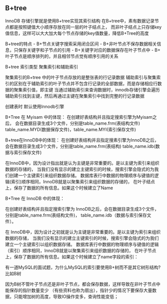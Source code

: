 ## B+tree

InnoDB 存储引擎就是使用B+tree实现其索引结构
在B+tree中，素有数据记录节点都是按照键值大小顺序存放在同一层的叶子结点上，
而非叶子结点上只存储key值信息，这样可以大大加大每个节点存储的key值数量，降低B+Tree的高度


B+tree的特点
    - B+节点关键字搜索采用闭合区间
    - B+非叶节点不保存数据相关信息，只保存关键字和子节点的引用
    - B+关键字对应的数据保存在叶子节点中
    - B+ 叶子节点是顺序排列的，并且相邻节点觉有顺序引用的关系
    

B+tree 索引类型
聚集索引和辅助索引

聚集索引的B+tree 中的叶子节点存放的是整张表的行记录数据
辅助索引与聚集索引的区别在于辅助索引的叶子节点并不包含行记录的全部数据，而是存储相应行数据的聚集索引值，即主键
当通过辅助索引来查询数据时，innodb存储引擎会遍历辅助索引找到主键，然后再通过主键在聚集索引中找到完整的行记录数据


创建表时 默认使用Innodb引擎

B+Tree 在 Myisam 中的体现：
在创建好表结构并且指定搜索引擎为Myisam之后， 会在数据目录生成3个文件，分别是table_name.frm(表结构文件)
table_name.MYD(数据保存文件)，table_name.MYI(索引保存文件)

B+tree在InnoDB中的体现：
在创建好表结构并且指定搜素引擎为InnoDB之后，会在数据目录生成3个文件，分别是table_name.frm(表结构)
table_name.idb(数据与索引保存文件)

在InnoDB中，因为设计指出就是认为主键是非常重要的。是以主键为索引来组织数据的存储的，
当我们没有显示的建立主键索引的时候，搜索引擎会隐式的为我们创建一个主键索引来组织数据存储。
数据库表行中数据的物理顺序与键值的逻辑(索引)顺序相同，InnoDB就是以聚集索引来组织数据的存储的，
在叶子结点上，保存了数据的所有信息。如果这个时候建立了Name


B+Tree 在 InnoDB 中的体现：

在创建好表结构并且指定搜索引擎为 InnoDB之后，会在数据目录生成3个文件，分别是table_name.frm(表结构文件)，
table_name.idb（数据与索引保存文件）。

在 InnoDB中，因为设计之初就是认为主键是非常重要的。是以主键为索引来组织数据的存储，
当我们没有显示的建立主键索引的时候，搜索引擎会隐式的为我们建立一个主键索引以组织数据存储。
数据库表行中数据的物理顺序与键值的逻辑（索引）顺序相同，InnoDB就是以聚集索引来组织数据的存储的，
在叶子节点上，保存了数据的所有信息。如果这个时候建立了name字段的索引：






有一道MySQL的面试题，为什么MySQL的索引要使用B+树而不是其它树形结构?比如B树

因为B树不管叶子节点还是非叶子节点，都会保存数据，这样导致在非叶子节点中能保存的指针数量变少
（有些资料也称为扇出），指针少的情况下要保存大量数据，只能增加树的高度，导致IO操作变多，查询性能变低；












